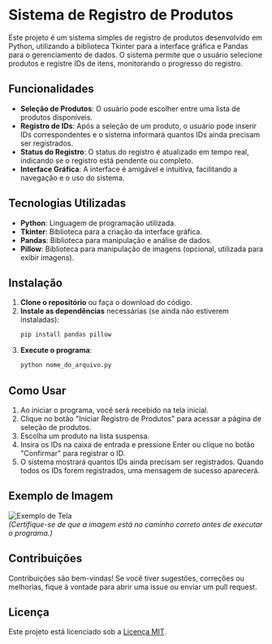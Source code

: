 # Sistema de Registro de Produtos

Este projeto é um sistema simples de registro de produtos desenvolvido em Python, utilizando a biblioteca Tkinter para a interface gráfica e Pandas para o gerenciamento de dados. O sistema permite que o usuário selecione produtos e registre IDs de itens, monitorando o progresso do registro.

## Funcionalidades

- **Seleção de Produtos**: O usuário pode escolher entre uma lista de produtos disponíveis.
- **Registro de IDs**: Após a seleção de um produto, o usuário pode inserir IDs correspondentes e o sistema informará quantos IDs ainda precisam ser registrados.
- **Status do Registro**: O status do registro é atualizado em tempo real, indicando se o registro está pendente ou completo.
- **Interface Gráfica**: A interface é amigável e intuitiva, facilitando a navegação e o uso do sistema.

## Tecnologias Utilizadas

- **Python**: Linguagem de programação utilizada.
- **Tkinter**: Biblioteca para a criação da interface gráfica.
- **Pandas**: Biblioteca para manipulação e análise de dados.
- **Pillow**: Biblioteca para manipulação de imagens (opcional, utilizada para exibir imagens).

## Instalação

1. **Clone o repositório** ou faça o download do código.
2. **Instale as dependências** necessárias (se ainda não estiverem instaladas):
   ```bash
   pip install pandas pillow
   ```
3. **Execute o programa**:
   ```bash
   python nome_do_arquivo.py
   ```

## Como Usar

1. Ao iniciar o programa, você será recebido na tela inicial.
2. Clique no botão "Iniciar Registro de Produtos" para acessar a página de seleção de produtos.
3. Escolha um produto na lista suspensa.
4. Insira os IDs na caixa de entrada e pressione Enter ou clique no botão "Confirmar" para registrar o ID.
5. O sistema mostrará quantos IDs ainda precisam ser registrados. Quando todos os IDs forem registrados, uma mensagem de sucesso aparecerá.

## Exemplo de Imagem

![Exemplo de Tela](C:/Users/Igoor/OneDrive/Documentos/Projetos/hackamt/in.png)  
*(Certifique-se de que a imagem está no caminho correto antes de executar o programa.)*

## Contribuições

Contribuições são bem-vindas! Se você tiver sugestões, correções ou melhorias, fique à vontade para abrir uma issue ou enviar um pull request.

## Licença

Este projeto está licenciado sob a [Licença MIT](LICENSE).
